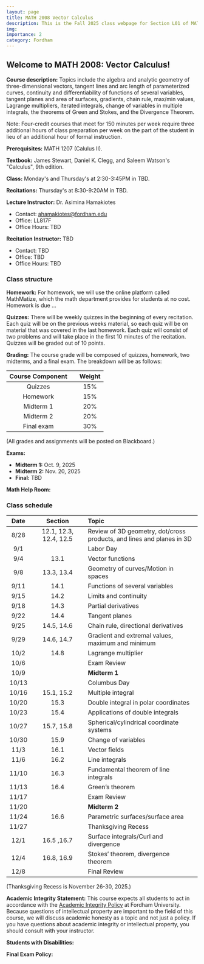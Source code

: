 ```yaml
---
layout: page
title: MATH 2008 Vector Calculus
description: This is the Fall 2025 class webpage for Section L01 of MATH 2008 Vector Calculus (Calculus III) at Fordham. 
img: 
importance: 2
category: Fordham
---
```


## Welcome to MATH 2008: Vector Calculus! 

**Course description:** Topics include the algebra and analytic geometry of three-dimensional vectors, tangent lines and arc length of parameterized curves, continuity and differentiability of functions of several variables, tangent planes and area of surfaces, gradients, chain rule, max/min values, Lagrange multipliers, iterated integrals, change of variables in multiple integrals, the theorems of Green and Stokes, and the Divergence Theorem. 

Note: Four-credit courses that meet for 150 minutes per week require three additional hours of class preparation per week on the part of the student in lieu of an additional hour of formal instruction.

**Prerequisites:** MATH 1207 (Calulus II).

**Textbook:** James Stewart, Daniel K. Clegg, and Saleem Watson's "Calculus", 9th edition.

**Class:** Monday's and Thursday's at 2:30-3:45PM in TBD. 

**Recitations:** Thursday's at 8:30-9:20AM in TBD. 

**Lecture Instructor:** Dr. Asimina Hamakiotes
* Contact: [ahamakiotes@fordham.edu](mailto:ahamakiotes@fordham.edu)
* Office: LL817F
* Office Hours: TBD

**Recitation Instructor:** TBD
* Contact: TBD
* Office: TBD
* Office Hours: TBD

### Class structure

**Homework:** For homework, we will use the online platform called MathMatize, which the math department provides for students at no cost. Homework is due ...

**Quizzes:** There will be weekly quizzes in the beginning of every recitation. Each quiz will be on the previous weeks material, so each quiz will be on material that was covered in the last homework. Each quiz will consist of two problems and will take place in the first 10 minutes of the recitation. Quizzes will be graded out of 10 points.

**Grading:** The course grade will be composed of quizzes, homework, two midterms, and a final exam. The breakdown will be as follows: 

| Course Component |       | Weight    | 
| :----:           | :---: |  :----:   |   
| Quizzes       |       |  15%      |  
| Homework         |       |  15%      |
| Midterm 1   |       |  20%      | 
| Midterm 2     |       |  20%      | 
| Final exam       |       |  30%      | 


(All grades and assignments will be posted on Blackboard.) 


**Exams:** 
* **Midterm 1:** Oct. 9, 2025
* **Midterm 2:** Nov. 20, 2025
* **Final:** TBD

**Math Help Room:**


### Class schedule

| Date  |      | Section |      | Topic                                                                   | 
| :---: | :--: | :---:   | :--: | :---                                                                    | 
| 8/28  |      | 12.1, 12.3, 12.4, 12.5 |      | Review of 3D geometry, dot/cross products, and lines and planes in 3D |  
| 9/1   |      |         |      | Labor Day   | 
| 9/4   |      | 13.1    |      | Vector functions   | 
| 9/8   |      | 13.3, 13.4 |      | Geometry of curves/Motion in spaces                       |   
| 9/11  |      | 14.1    |      | Functions of several variables  |
| 9/15  |      | 14.2    |      | Limits and continuity                     | 
| 9/18  |      | 14.3    |      | Partial derivatives                  |  
| 9/22  |      | 14.4    |      | Tangent planes             |    
| 9/25  |      | 14.5, 14.6 |      | Chain rule, directional derivatives                    | 
| 9/29  |      | 14.6, 14.7 |      | Gradient and extremal values, maximum and minimum     |  
| 10/2  |      | 14.8    |      | Lagrange multiplier    | 
| 10/6  |      |         |      |  Exam Review                            | 
| 10/9  |      |         |      |  **Midterm 1**                                |  
| 10/13 |      |         |      |  Columbus Day        |   
| 10/16 |      | 15.1, 15.2 |      |  Multiple integral                                    |   
| 10/20 |      | 15.3    |      |  Double integral in polar coordinates             |     
| 10/23 |      | 15.4    |      |  Applications of double integrals        | 
| 10/27 |      | 15.7, 15.8 |      |  Spherical/cylindrical coordinate systems         |     
| 10/30 |      | 15.9    |      |  Change of variables           | 
| 11/3  |      | 16.1    |      |  Vector fields                           |    
| 11/6  |      | 16.2    |      |  Line integrals                              |
| 11/10 |      | 16.3    |      |  Fundamental theorem of line integrals                |
| 11/13 |      | 16.4    |      |  Green’s theorem                         |
| 11/17 |      |         |      |  Exam Review                                |
| 11/20 |      |         |      |  **Midterm 2**                            |
| 11/24 |      | 16.6    |      |  Parametric surfaces/surface area                      |
| 11/27 |      |         |      |  Thanksgiving Recess                                         |
| 12/1  |      | 16.5 ,16.7 |      |  Surface integrals/Curl and divergence                    |
| 12/4  |      | 16.8, 16.9 |      |  Stokes’ theorem, divergence theorem                         |
| 12/8  |      |         |      | Final Review           |


(Thanksgiving Recess is November 26-30, 2025.)

**Academic Integrity Statement:** This course expects all students to act in accordance with the [Academic Integrity Policy](https://www.fordham.edu/resources/policies/academic-integrity-policy/) at Fordham University. Because questions of intellectual property are important to the field of this course, we will discuss academic honesty as a topic and not just a policy. If you have questions about academic integrity or intellectual property, you should consult with your instructor. 

**Students with Disabilities:** 

**Final Exam Policy:** 





